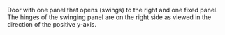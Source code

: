 Door with one panel that opens (swings) to the right and one fixed panel. The hinges of the swinging panel are on the right side as viewed in the direction
of the positive y-axis.